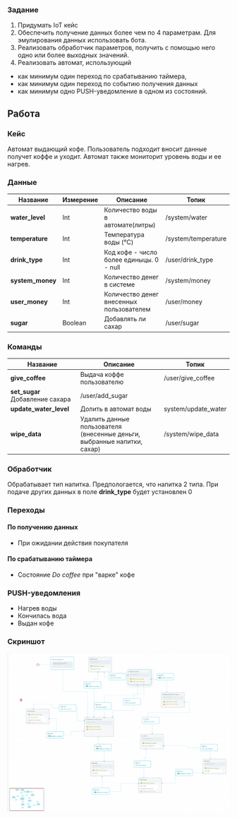 ### Задание 
1) Придумать IoT кейс
2) Обеспечить получение данных более чем по 4 параметрам. Для эмулирования данных использовать бота.
3) Реализовать обработчик параметров, получить с помощью него одно или более выходных значений.
4) Реализовать автомат, использующий 

- как минимум один переход по срабатыванию таймера, 
- как минимум один переход по событию получения данных
- как минимум одно PUSH-уведомление в одном из состояний.

## Работа
### Кейс
Автомат выдающий кофе. Пользователь подходит вносит данные получет коффе и уходит. Автомат также мониторит уровень воды и ее нагрев.

### Данные 
|Название           |Измерение               |Описание         |Топик                            |
|---------------------|------------------------|-----------------|---------------------------------|
|<b>water_level</b>   |Int                     |Количество воды в автомате(литры)|/system/water|
|<b>temperature</b>   |Int                     |Температура воды (&#176;С)|/system/temperature      |
|<b>drink_type</b>    |Int                     |Код кофе - число более единыцы. 0 - null|/user/drink_type|
|<b>system_money</b>  |Int                     |Количество денег в системе|/system/money|
|<b>user_money</b>    |Int                     |Количество денег внесенных пользователем|/user/money|
|<b>sugar</b>         |Boolean                 |Добавлять ли сахар |/user/sugar|

### Команды
|Название           |Описание         |Топик                            |
|---------------------|-----------------|---------------------------------|
|<b>give_coffee</b>   |Выдача коффе пользователю|/user/give_coffee|
|<b>set_sugar</b>      Добавление сахара|/user/add_sugar|
|<b>update_water_level</b>    |Долить в автомат воды|system/update_water|
|<b>wipe_data</b>    |Удалить данные пользователя (внесенные деньги, выбранные напитки, сахар)|/system/wipe_data|

### Обработчик
Обрабатывает тип напитка. Предпологается, что напитка 2 типа. При подаче других данных в поле <b>drink_type</b> будет установлен 0

### Переходы
#### По получению данных 
- При ожидании действия покупателя
#### По срабатыванию таймера
- Состояние <i>Do coffee</i> при "варке" кофе

### PUSH-уведомления
- Нагрев воды
- Кончилась вода
- Выдан кофе

### Скриншот
<img src="screenshot.png">
